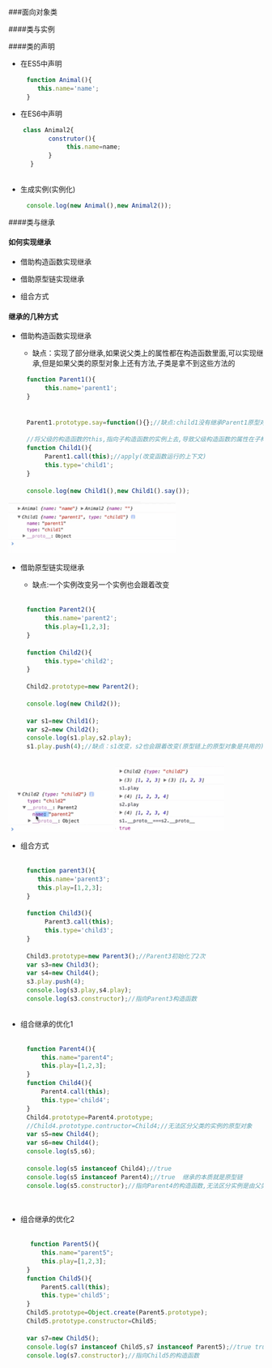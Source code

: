 ###面向对象类


####类与实例

####类的声明

* 在ES5中声明
 
```js
     function Animal(){
        this.name='name';
     }
 ```   
 
 * 在ES6中声明
    
```js
    class Animal2{
           construtor(){
                this.name=name;
           }
      }
 
``` 
    
* 生成实例(实例化)

```js
     console.log(new Animal(),new Animal2());
```
####类与继承

#### 如何实现继承

* 借助构造函数实现继承
     
* 借助原型链实现继承
     
* 组合方式


#### 继承的几种方式  



* 借助构造函数实现继承

     * 缺点：实现了部分继承,如果说父类上的属性都在构造函数里面,可以实现继承,但是如果父类的原型对象上还有方法,子类是拿不到这些方法的
     
```js
     function Parent1(){
          this.name='parent1';
     }
     
     
     Parent1.prototype.say=function(){};//缺点:child1没有继承Parent1原型对象的方法
     
     //将父级的构造函数的this,指向子构造函数的实例上去,导致父级构造函数的属性在子构造函数里都有
     function Child1(){
          Parent1.call(this);//apply(改变函数运行的上下文)
          this.type='child1';
     }
     
     console.log(new Child1(),new Child1().say());


```
![](/assets/QQ图片20180307161349.png)


* 借助原型链实现继承
     
    * 缺点:一个实例改变另一个实例也会跟着改变
     
     
```js

     function Parent2(){
          this.name='parent2';
          this.play=[1,2,3];
     }
     
     function Child2(){
          this.type='child2';
     }
     
     Child2.prototype=new Parent2();
     
     console.log(new Child2());
     
     var s1=new Child1();
     var s2=new Child2();
     console.log(s1.play,s2.play);
     s1.play.push(4);//缺点：s1改变，s2也会跟着改变(原型链上的原型对象是共用的)
     
```
![](/assets/20171028132954306.png)
![](/assets/20171028133711941.png)

* 组合方式

```js
     
     function parent3(){
        this.name='parent3';
        this.play=[1,2,3];
     }
     
     function Child3(){
          Parent3.call(this);
          this.type='child3';
     }

     Child3.prototype=new Parent3();//Parent3初始化了2次
     var s3=new Child3();
     var s4=new Child4();
     s3.play.push(4);
     console.log(s3.play,s4.play);
     console.log(s3.constructor);//指向Parent3构造函数
     
```

* 组合继承的优化1

```js
  
     function Parent4(){
         this.name="parent4";
         this.play=[1,2,3];
     }
     function Child4(){
         Parent4.call(this);
         this.type='child4';
     }
     Child4.prototype=Parent4.prototype;
     //Child4.prototype.contructor=Child4;//无法区分父类的实例的原型对象
     var s5=new Child4();
     var s6=new Child4();
     console.log(s5,s6);

     console.log(s5 instanceof Child4);//true
     console.log(s5 instanceof Parent4);//true  继承的本质就是原型链
     console.log(s5.constructor);//指向Parent4的构造函数,无法区分实例是由父类创建的，还是子类创建的  **这是缺点**

 
```
 
* 组合继承的优化2

```js
     
      function Parent5(){
         this.name="parent5";
         this.play=[1,2,3];
     }
     function Child5(){
         Parent5.call(this);
         this.type='child5';
     }
     Child5.prototype=Object.create(Parent5.prototype);
     Child5.prototype.constructor=Child5;

     var s7=new Child5();
     console.log(s7 instanceof Child5,s7 instanceof Parent5);//true true
     console.log(s7.constructor);//指向Child5的构造函数


```
